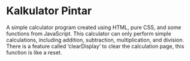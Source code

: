 
# Kalkulator Pintar

A simple calculator program created using HTML, pure CSS, and some functions from JavaScript. This calculator can only perform simple calculations, including addition, subtraction, multiplication, and division. There is a feature called ‘clearDisplay’ to clear the calculation page, this function is like a reset.

